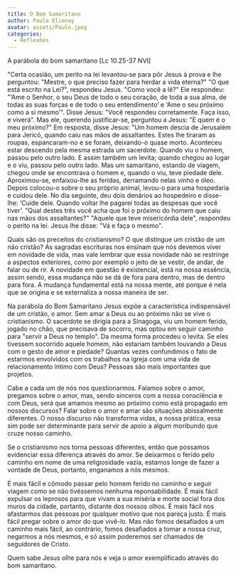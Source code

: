 ```yaml
---
title: O Bom Samaritano
author: Paulo Elienay
avatar: assets/Paulo.jpeg
categories:
  - Reflexões
---
```

A parábola do bom samaritano [Lc 10.25-37 NVI]

"Certa ocasião, um perito na lei levantou-se para pôr Jesus à prova e lhe perguntou: "Mestre, o que preciso fazer para herdar a vida eterna?"
"O que está escrito na Lei?", respondeu Jesus. "Como você a lê?"
Ele respondeu: "‘Ame o Senhor, o seu Deus de todo o seu coração, de toda a sua alma, de todas as suas forças e de todo o seu entendimento’ e ‘Ame o seu próximo como a si mesmo’".
Disse Jesus: "Você respondeu corretamente. Faça isso, e viverá".
Mas ele, querendo justificar-se, perguntou a Jesus: "E quem é o meu próximo?"
Em resposta, disse Jesus: "Um homem descia de Jerusalém para Jericó, quando caiu nas mãos de assaltantes. Estes lhe tiraram as roupas, espancaram-no e se foram, deixando-o quase morto.
Aconteceu estar descendo pela mesma estrada um sacerdote. Quando viu o homem, passou pelo outro lado.
E assim também um levita; quando chegou ao lugar e o viu, passou pelo outro lado.
Mas um samaritano, estando de viagem, chegou onde se encontrava o homem e, quando o viu, teve piedade dele.
Aproximou-se, enfaixou-lhe as feridas, derramando nelas vinho e óleo. Depois colocou-o sobre o seu próprio animal, levou-o para uma hospedaria e cuidou dele.
No dia seguinte, deu dois denários ao hospedeiro e disse-lhe: ‘Cuide dele. Quando voltar lhe pagarei todas as despesas que você tiver’.
"Qual destes três você acha que foi o próximo do homem que caiu nas mãos dos assaltantes?"
"Aquele que teve misericórdia dele", respondeu o perito na lei. Jesus lhe disse: "Vá e faça o mesmo".

Quais são os preceitos do cristianismo? O que distingue um cristão de um não cristão? As sagradas escrituras nos ensinam que nós devemos viver em novidade de vida, mas vale lembrar que essa novidade não se restringe a aspectos exteriores, como por exemplo o jeito de se vestir, de andar, de falar ou de rir. A novidade em questão é existencial, está na nossa essência, assim sendo, essa mudança não se dá de fora para dentro, mas de dentro para fora. A mudança fundamental está na nossa mente, até porque é nela que se origina e se externaliza a nossa maneira de ser.

Na parábola do Bom Samaritano Jesus expõe a característica indispensável de um cristão, o amor. Sem amar a Deus ou ao próximo não se vive o cristianismo. O sacerdote se dirigia para a Sinagoga, viu um homem ferido, jogado no chão, que precisava de socorro, mas optou em seguir caminho para "servir a Deus no templo". Da mesma forma procedeu o levita. Se eles tivessem socorrido aquele homem, não estariam também louvando a Deus com o gesto de amor e piedade? Quantas vezes confundimos o fato de estarmos envolvidos com os trabalhos na igreja com uma vida de relacionamento íntimo com Deus? Pessoas são mais importantes que projetos.

Cabe a cada um de nós nos questionarmos. Falamos sobre o amor, pregamos sobre o amor, mas, sendo sinceros com a nossa consciência e com Deus, será que amamos mesmo ao próximo como está propagado em nossos discursos? Falar sobre o amor e amar são situações abissalmente diferentes. O nosso discurso não transforma vidas, a nossa prática, essa sim pode ser determinante para servir de apoio a algum moribundo que cruze  nosso caminho.

Se o cristianismo nos torna pessoas diferentes, então que possamos evidenciar essa diferença através do amor. Se deixarmos o ferido pelo caminho em nome de uma religiosidade vazia, estamos longe de fazer a vontade de Deus, portanto, enganamos a nós mesmos.

É mais fácil e cômodo passar pelo homem ferido no caminho e seguir viagem como se não tivéssemos nenhuma reponsabilidade. É mais fácil expulsar os leprosos para que vivam a sua miséria e morte social fora dos muros da cidade, portanto, distante dos nossos olhos. É mais fácil nos afastarmos das pessoas por qualquer motivo que nos pareça justo. É mais fácil pregar sobre o amor do que vivê-lo. Mas não fomos desafiados a um caminho mais fácil, ao contrário, fomos desafiados a tomar a nossa cruz, negarmos a nós mesmos, e só assim poderemos ser chamados de seguidores de Cristo.

Quem sabe Jesus olhe para nós e veja o amor exemplificado através do bom samaritano. 
